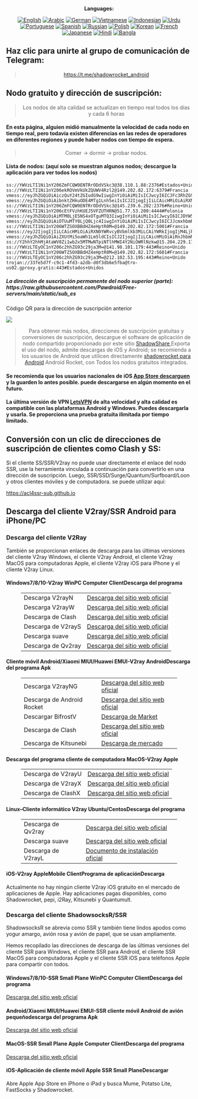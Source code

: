 
<div align="center">

**Languages:**

[![English](https://img.shields.io/badge/Language-English-red?style=for-the-badge)](README-en.md)
[![Arabic](https://img.shields.io/badge/Language-Arabic-red?style=for-the-badge)](README-ar.md)
[![German](https://img.shields.io/badge/Language-German-red?style=for-the-badge)](README-de.md)
[![Vietnamese](https://img.shields.io/badge/Language-Vietnamese-red?style=for-the-badge)](README-vi.md)
[![Indonesian](https://img.shields.io/badge/Language-Indonesian-red?style=for-the-badge)](README-id.md)
[![Urdu](https://img.shields.io/badge/Language-Urdu-red?style=for-the-badge)](README-ur-PK.md)
[![Portuguese](https://img.shields.io/badge/Language-Portuguese-red?style=for-the-badge)](README-pt-BR.md)
[![Spanish](https://img.shields.io/badge/Language-Spanish-red?style=for-the-badge)](README-es.md)
[![Russian](https://img.shields.io/badge/Language-Russian-red?style=for-the-badge)](README-ru.md)
[![Polish](https://img.shields.io/badge/Language-Polish-red?style=for-the-badge)](README-pl.md)
[![Korean](https://img.shields.io/badge/Language-Korean-red?style=for-the-badge)](README-ko-KR.md)
[![French](https://img.shields.io/badge/Language-French-red?style=for-the-badge)](README-fr.md)
[![Japanese](https://img.shields.io/badge/Language-Japanese-red?style=for-the-badge)](README-ja.md)
[![Hindi](https://img.shields.io/badge/Language-Hindi-red?style=for-the-badge)](README-hi.md)
[![Bangla](https://img.shields.io/badge/Language-Bangla-red?style=for-the-badge)](README-bn.md)

</div>
<h2>Haz clic para unirte al grupo de comunicación de Telegram:</h2>
 <blockquote>
 <p style="text-align: center;"><a href="https://t.me/shadowrocket_android">https://t.me/shadowrocket_android</a></p>
 </blockquote>
 <h2>Nodo gratuito y dirección de suscripción:</h2>
 <blockquote>
 <p style="text-align: center;">Los nodos de alta calidad se actualizan en tiempo real todos los días y cada 6 horas</p>
 </blockquote>
 <h4>En esta página, alguien midió manualmente la velocidad de cada nodo en tiempo real, pero todavía existen diferencias en las redes de operadores en diferentes regiones y puede haber nodos con tiempo de espera. </h4>
 <blockquote>
 <p style="text-align: center;">Comer -> dormir -> probar nodos. </p>
 </blockquote>
 <h4>Lista de nodos: (aquí solo se muestran algunos nodos; descargue la aplicación para ver todos los nodos)</h4>
    
```
ss://YWVzLTI1Ni1nY206ZmFCQW9ENTRrODdVSkc3@38.110.1.88:2376#Estados+Unidos
ss://YWVzLTI1Ni1nY206ekROVmVkUkZQUWV4Rzl2@149.202.82.172:6379#Francia
vmess://eyJhZGQiOiAiczQuY24tZGIudG9wIiwgInYiOiAiMiIsICJwcyI6ICJFc3RhZG9zIFVuaWRvcyIsICJwb3J0IjogMjA1MiwgImlkIjogIjRiMzY2MjVjLWI5ZDktM2VhNi1hZWQ1LTg2ZDYyYzcwZTE2ZCIsICJhaWQiOiAiMCIsICJuZXQiOiAid3MiLCAidHlwZSI6ICIiLCAiaG9zdCI6ICIxMDAtMTA2LTYwLTc0LnM0LmNuLWRiLnRvcCIsICJwYXRoIjogIi9kYWJhaS5pbjEwNC4yNS4xMjQuMTg0IiwgInRscyI6ICIifQ==
vmess://eyJhZGQiOiAibnktZHkuODE4MTg1Lnh5eiIsICJ2IjogIjIiLCAicHMiOiAiRXN0YWRvcyBVbmlkb3MiLCAicG9ydCI6IDQ0MywgImlkIjogImExOTI1MjMzLTY2OWUtNDA2OC1iNzQwLWQ3N2Y0MTk4NmM0MyIsICJhaWQiOiAiMCIsICJuZXQiOiAid3MiLCAidHlwZSI6ICIiLCAiaG9zdCI6ICJueS1keS44MTgxODUueHl6IiwgInBhdGgiOiAiL0s1clI4ZkJZMjZEeER0T25VIiwgInRscyI6ICJ0bHMifQ==
ss://YWVzLTI1Ni1nY206ZmFCQW9ENTRrODdVSkc3@145.239.6.202:2376#Reino+Unido
ss://YWVzLTI1Ni1nY206cEtFVzhKUEJ5VFZUTHRN@51.77.53.200:4444#Polonia
vmess://eyJhZGQiOiAiMTM0LjE5NS4xOTguMTQ3IiwgInYiOiAiMiIsICJwcyI6ICJDYW5hZFx1MDBlMSIsICJwb3J0IjogNDQzLCAiaWQiOiAiMDNmY2M2MTgtYjkzZC02Nzk2LTZhZWQtOGEzOGM5NzVkNTgxIiwgImFpZCI6ICIwIiwgIm5ldCI6ICJ3cyIsICJ0eXBlIjogIiIsICJob3N0IjogImlubmEuY2ZkIiwgInBhdGgiOiAiL2xpbmt2d3MiLCAidGxzIjogInRscyJ9
vmess://eyJhZGQiOiAiOTUuMTY0LjQ0Ljc4IiwgInYiOiAiMiIsICJwcyI6ICJJcmxhbmRhIiwgInBvcnQiOiA4MCwgImlkIjogIjM4NTM1MDMxLWNjYzMtNGE5NC1iZDU0LWM2ODgwNjQ4NjQwNiIsICJhaWQiOiAiMCIsICJuZXQiOiAid3MiLCAidHlwZSI6ICIiLCAiaG9zdCI6ICIiLCAicGF0aCI6ICIvdm1lc3MiLCAidGxzIjogIiJ9
ss://YWVzLTI1Ni1nY206WTZSOXBBdHZ4eHptR0M=@149.202.82.172:5001#Francia
vmess://eyJ2IjogIjIiLCAicHMiOiAiRXN0YWRvcyBVbmlkb3MiLCAiYWRkIjogIjM4Ljk5LjgyLjE5MyIsICJwb3J0IjogIjQ0MyIsICJ0eXBlIjogIm5vbmUiLCAiaWQiOiAiMDNmY2M2MTgtYjkzZC02Nzk2LTZhZWQtOGEzOGM5NzVkNTgxIiwgImFpZCI6ICIwIiwgIm5ldCI6ICJ3cyIsICJwYXRoIjogIi9saW5rdndzIiwgImhvc3QiOiAidGlsZWJhbmkuY29tIiwgInRscyI6ICJ0bHMifQ==
vmess://eyJhZGQiOiAiZXUtMi5oaWh1Lm5ldCIsICJ2IjogIjIiLCAicHMiOiAiRnJhbmNpYSIsICJwb3J0IjogODAsICJpZCI6ICI4OWU1NmZiMC0wNTJiLTExZjAtYjMzOC0yMDVjNmQ1ZjVkNzgiLCAiYWlkIjogIjAiLCAibmV0IjogIndzIiwgInR5cGUiOiAiIiwgImhvc3QiOiAibXRuLnptIiwgInBhdGgiOiAiL2dkbHkxOXM3IiwgInRscyI6ICIifQ==
ss://Y2hhY2hhMjAtaWV0Zi1wb2x5MTMwNTpiNTlhMWI4Y2NiOWRlNzkw@15.204.229.176:14767#Estados+Unidos
ss://YWVzLTEyOC1nY206c2hhZG93c29ja3M=@141.98.101.179:443#Reino+Unido
ss://YWVzLTI1Ni1nY206WTZSOXBBdHZ4eHptR0M=@149.202.82.172:5601#Francia
ss://YWVzLTEyOC1nY206c2hhZG93c29ja3M=@212.102.53.195:443#Reino+Unido
trojan://33fe5d7f-c9c1-4fd3-a2db-d0f3db6e5fba@tro-us02.gproxy.gratis:443#Estados+Unidos
```
<h5>La dirección de suscripción permanente del nodo superior (parte): https://raw.githubusercontent.com/Pawdroid/Free-servers/main/static/sub_es</h5>
 <p>Código QR para la dirección de suscripción anterior</p>
 <img src='https://raw.githubusercontent.com/Pawdroid/Free-servers/main/static/sub_es.png' ancho=250 alto=250>
 <blockquote style='text-align: center;'>Para obtener más nodos, direcciones de suscripción gratuitas y conversiones de suscripción, descargue el software de aplicación de nodo compartido proporcionado por este sitio <a href='https://shadowsharing.com'>ShadowShare </a> Exporta el uso del nodo, admite descargas de iOS y Android; se recomienda a los usuarios de Android que utilicen directamente <a href='https://github.com/Pawdroid/shadowrocket_for_android'>shadowrocket para Android</a> Android Rocket, con Todos los nodos gratuitos integrados. </blockquote>
 <h4>Se recomienda que los usuarios nacionales de iOS <a href='https://apps.apple.com/cn/app/shadowshare/id1612647259'>App Store descarguen</a> y la guarden lo antes posible. puede descargarse en algún momento en el futuro.</h4>
 <h4>La última versión de VPN <a href='https://letsgovpn.com'>LetsVPN</a> de alta velocidad y alta calidad es compatible con las plataformas Android y Windows. Puedes descargarla y usarla. Se proporciona una prueba gratuita ilimitada por tiempo limitado. </h4>
 <div class="nv-content-wrap entrada-contenido">
 <h2>Conversión con un clic de direcciones de suscripción de clientes como Clash y SS:</h2>
 <p>Si el cliente SS/SSR/V2ray no puede usar directamente el enlace del nodo SSR, use la herramienta vinculada a continuación para convertirlo en una dirección de suscripción. Luego, SSR/SSD/Surge/Quantum/Surfboard/Loon y otros clientes móviles y de computadora. se puede utilizar aquí:</p>
 <p><a href="https://acl4ssr-sub.github.io" target="_blank" rel="noreferrer noopener nofollow">https://acl4ssr-sub.github.io</a></p>
 <h2>Descarga del cliente V2ray/SSR Android para iPhone/PC</h2>
 <h3>Descarga del cliente V2Ray</h3>
 <p>También se proporcionan enlaces de descarga para las últimas versiones del cliente V2ray Windows, el cliente V2ray Android, el cliente V2ray MacOS para computadoras Apple, el cliente V2ray iOS para iPhone y el cliente V2ray Linux. </p>
 <h4>Windows7/8/10-<strong>V2ray WinPC Computer Client</strong>Descarga del programa</h4>
 <figure class="wp-block-table alignwide is-style-stripes"><table><tbody><tr><td>Descarga V2rayN</td><td><a href="https://github. com/2dust/v2rayN/releases" target="_blank" rel="noreferrer noopener">Descarga del sitio web oficial</a></td></tr><tr><td>Descarga V2rayW</td><td> <a href="https://github.com/Cenmrev/V2RayW/releases" target="_blank" rel="noreferrer noopener">Descarga del sitio web oficial</a></td></tr><tr><td> Descarga de Clash</td><td><a href="https://github.com/Fndroid/clash_for_windows_pkg/releases" target="_blank" rel="noreferrer noopener">Descarga del sitio web oficial</a></td> </tr><tr><td>Descarga de V2rayS</td><td><a href="https://github.com/Shinlor/V2RayS/releases" target="_blank" rel="noreferrer noopener">Descarga del sitio web oficial</a></td></tr><tr><td>Descarga suave</td><td><a href="https://github.com/mellow-io/mellow/releases" target="_blank" rel="noreferrer noopener">Descarga del sitio web oficial</a></td></tr><tr><td>Descarga de Qv2ray</td><td><a href= "https://github.com/Qv2ray/Qv2ray" target="_blank" rel="noreferrer noopener">Descarga del sitio web oficial</a></td></tr></tbody></table></figure>
 <h4><strong>Cliente móvil Android/Xiaomi MIUI/Huawei EMUI-V2ray Android</strong>Descarga del programa Apk</h4>
 <figure class="wp-block-table alignwide is-style-stripes"><table><tbody><tr><td>Descarga V2rayNG</td><td><a href="https://github. com/2dust/v2rayNG/releases" target="_blank" rel="noreferrer noopener">Descarga del sitio web oficial</a></td></tr><tr><td>Descarga de Android Rocket</td><td><a href="https://github.com/Pawdroid/shadowrocket_for_android/releases" target="_blank" rel="noreferrer noopener">Descarga del sitio web oficial</a></td></tr><tr> <td>Descargar BifrostV</td><td><a rel="noreferrer noopener" href="https://www.appsapk.com/downloading/latest/com.github.dawndiy.bifrostv-0.6.8.apk " target="_blank">Descarga de Market</a></td></tr><tr><td>Descarga de Clash</td><td><a href="https://github.com/Kr328/ClashForAndroid/releases" target="_blank" rel="noreferrer noopener">Descarga del sitio web oficial</a></td></tr><tr><td>Descarga de Kitsunebi</td><td><a rel ="noreferrer noopener" href="https://apkpure.com/kitsunebi/fun.kitsunebi.kitsunebi4android" target="_blank">Descarga de mercado</a></td></tr></tbody></table></figure>
 <h4><strong>Descarga del programa cliente de computadora MacOS-V2ray Apple</strong></h4>
 <figure class="wp-block-table alignwide is-style-stripes"><table><tbody><tr><td>Descarga de V2rayU</td><td><a href="https://github. com/yanue/V2rayU/releases" target="_blank" rel="noreferrer noopener">Descarga del sitio web oficial</a></td></tr><tr><td>Descarga de V2rayX</td><td> <a href="https://github.com/Cenmrev/V2RayX/releases" target="_blank" rel="noreferrer noopener">Descarga del sitio web oficial</a></td></tr><tr><td> Descarga de ClashX</td><td><a href="https://github.com/yichengchen/clashX/releases" target="_blank" rel="noreferrer noopener">Descarga del sitio web oficial</a></td> </tr></tbody></table></figure>
 <h4><strong>Linux</strong>–<strong>Cliente informático V2ray Ubuntu/Centos</strong>Descarga del programa</h4>
 <figure class="wp-block-table alignwide is-style-stripes"><table><tbody><tr><td>Descarga de Qv2ray</td><td><a href="https://github. com/Qv2ray/Qv2ray" target="_blank" rel="noreferrer noopener">Descarga del sitio web oficial</a></td></tr><tr><td>Descarga suave</td><td><a href ="https://github.com/mellow-io/mellow/releases" target="_blank" rel="noreferrer noopener">Descarga del sitio web oficial</a></td></tr><tr><td> Descarga de V2rayL</td><td><a rel="noreferrer noopener" href="https://github.com/jiangxufeng/v2rayL" target="_blank">Documento de instalación oficial</a></td></tr></tbody></table></figure>
 <h4>iOS-<strong>V2ray Apple<strong>Mobile Client</strong>Programa de aplicación</strong>Descarga</h4>
 <p>Actualmente no hay ningún cliente V2ray iOS gratuito en el mercado de aplicaciones de Apple. Hay aplicaciones pagas disponibles, como Shadowrocket, pepi, i2Ray, Kitsunebi y Quantumult. </p>
 <h3>Descarga del cliente ShadowsocksR/SSR</h3>
 <p>ShadowsocksR se abrevia como SSR y también tiene lindos apodos como yogur amargo, avión rosa y avión de papel, que se usan ampliamente. </p>
 <p>Hemos recopilado las direcciones de descarga de las últimas versiones del cliente SSR para Windows, el cliente SSR para Android, el cliente SSR MacOS para computadoras Apple y el cliente SSR iOS para teléfonos Apple para compartir con todos. </p>
 <h4><strong>Windows7/8/10-<strong>SSR Small Plane WinPC Computer Client</strong>Descarga del programa</strong></h4>
 <p><a rel="noreferrer noopener" href="https://github.com/shadowsocksrr/shadowsocksr-csharp/releases" target="_blank">Descarga del sitio web oficial</a></p>
 <h4><strong><strong>Android/Xiaomi MIUI/Huawei EMUI-SSR cliente móvil Android de avión pequeño</strong>descarga del programa Apk</strong></h4>
 <p><a rel="noreferrer noopener" href="https://github.com/shadowsocksrr/shadowsocksr-android/releases" target="_blank">Descarga del sitio web oficial</a></p>
 <h4><strong><strong>MacOS-SSR Small Plane Apple Computer Client</strong>Descarga del programa</strong></h4>
 <p><a href="https://github.com/qinyuhang/ShadowsocksX-NG-R/releases" target="_blank" rel="noreferrer noopener">Descarga del sitio web oficial</a></p>
 <h4><strong>iOS-<strong>Aplicación de cliente móvil Apple SSR Small Plane</strong></strong>Descargar</h4>
 <p>Abre Apple App Store en iPhone o iPad y busca Mume, Potatso Lite, FastSocks y Shadowrocket. </p></div>
    